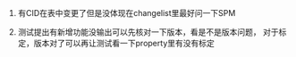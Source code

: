 
1. 有CID在表中变更了但是没体现在changelist里最好问一下SPM

2. 测试提出有新增功能没输出可以先核对一下版本，看是不是版本问题，
		对于标定，版本对了可以再让测试看一下property里有没有标定